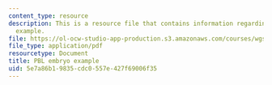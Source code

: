 ```yaml
---
content_type: resource
description: This is a resource file that contains information regarding PBL embryo
  example.
file: https://ol-ocw-studio-app-production.s3.amazonaws.com/courses/wgs-693-gender-race-and-the-complexities-of-science-and-technology-a-problem-based-learning-experiment-spring-2009/5e7a86b19835cdc0557e427f69006f35_MITWGS_693S09_tutor03.pdf
file_type: application/pdf
resourcetype: Document
title: PBL embryo example
uid: 5e7a86b1-9835-cdc0-557e-427f69006f35
---
```

